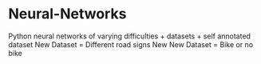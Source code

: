 # Neural-Networks
Python neural networks of varying difficulties + datasets + self annotated dataset
New Dataset = Different road signs
New New Dataset = Bike or no bike
